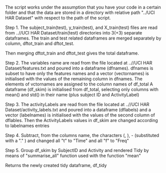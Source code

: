 The script works under the assumption that you have your code in a certain folder and 
that the data are stored in a directory with relative path "../UCI HAR Dataset" 
with respect to the path of the script.

Step 1.
The subject_train(test), y_train(test), and X_train(test) files are read from
..//UCI HAR Dataset/train(test) directories into 3(+3) separate dataframes.
The train and test related dataframes are merged separately by column, dftot_train and dftot_test.

Then merging dftot_train and dftot_test gives the total dataframe.

Step 2.
The variables name are read from the file located at ..//UCI HAR Dataset/features.txt 
and poured into a dataframe (dfnames).
dfnames is subset to have only the features names and 
a vector (vectornames) is initialised with the values of the remaining column in dfnames.
The elements of vctornames are assigned to the column names of df_total
A dataframe (df_skim) is initialised from df_total, 
selecting only columns with mean() and std() in their name (plus subject ID and ActivityLabel)

Step 3.
The activityLabels are read from the file located at ..//UCI HAR Dataset/activity_labels.txt 
and poured into a dataframe (dflabels) and a vector (labelnames) is initialised 
with the values of the second column of dflables.
Then the ActivityLabels values in df_skim are changed according to labelnames entries

Step 4.
Subtract, from the columns name, the characters (, ), - (substituted with a "." ) and changed all "t" to "Time" and all "f" to "Freq"

Step 5.
Group df_skim by SubjectID and Activity and rendered Tidy by means of "summarise_all" function used with the function "mean"

Returns the newly created tidy dataframe, df_tidy

